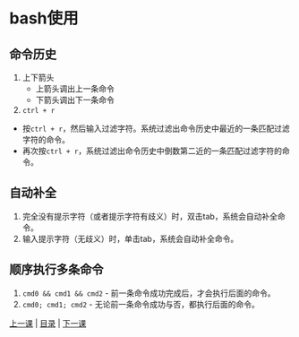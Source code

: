# bash使用

## 命令历史
1. 上下箭头
   * 上箭头调出上一条命令
   * 下箭头调出下一条命令
1. `ctrl + r`
  * 按`ctrl + r`，然后输入过滤字符。系统过滤出命令历史中最近的一条匹配过滤字符的命令。
  * 再次按`ctrl + r`，系统过滤出命令历史中倒数第二近的一条匹配过滤字符的命令。

## 自动补全
1. 完全没有提示字符（或者提示字符有歧义）时，双击tab，系统会自动补全命令。
1. 输入提示字符（无歧义）时，单击tab，系统会自动补全命令。

## 顺序执行多条命令
1. `cmd0 && cmd1 && cmd2` - 前一条命令成功完成后，才会执行后面的命令。
1. `cmd0; cmd1; cmd2` - 无论前一条命令成功与否，都执行后面的命令。


[上一课](lesson0.md) | [目录](README.md) | [下一课](lesson2.md)
